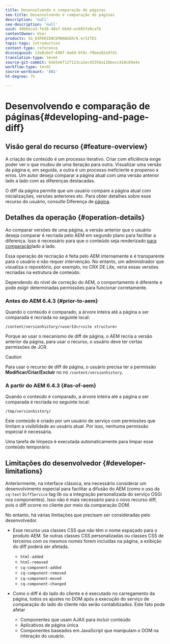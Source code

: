 ```yaml
---
title: Desenvolvendo e comparação de páginas
seo-title: Desenvolvendo e comparação de páginas
description: 'null'
seo-description: 'null'
uuid: 48bbeca3-fe16-48ef-bb4d-ac605fe0ca76
contentOwner: User
products: SG_EXPERIENCEMANAGER/6.4/SITES
topic-tags: introduction
content-type: reference
discoiquuid: 13e8cbef-698f-4e69-9f8c-f9bee82e9fd1
translation-type: tm+mt
source-git-commit: 6de5e6f12f123ca2ec45358a138becc410c89e4e
workflow-type: tm+mt
source-wordcount: '481'
ht-degree: 7%

---
```



# Desenvolvendo e comparação de páginas{#developing-and-page-diff}

## Visão geral do recurso {#feature-overview}

A criação de conteúdo é um processo iterativo. Criar com eficiência exige poder ver o que mudou de uma iteração para outra. Visualizar uma versão da página e, em seguida, a outra é um processo ineficiente e propenso a erros. Um autor deseja comparar a página atual com uma versão anterior lado a lado com as diferenças destacadas.

O diff da página permite que um usuário compare a página atual com inicializações, versões anteriores etc. Para obter detalhes sobre esse recurso do usuário, consulte Diferença de [página](/help/sites-authoring/page-diff.md).

## Detalhes da operação {#operation-details}

Ao comparar versões de uma página, a versão anterior que o usuário deseja comparar é recriada pelo AEM em segundo plano para facilitar a diferença. Isso é necessário para que o conteúdo seja renderizado [para comparação](/help/sites-authoring/page-diff.md#presentation-of-differences)lado a lado.

Essa operação de recriação é feita pelo AEM internamente e é transparente para o usuário e não requer intervenção. No entanto, um administrador que visualiza o repositório, por exemplo, no CRX DE Lite, veria essas versões recriadas na estrutura de conteúdo.

Dependendo do nível de correção do AEM, o comportamento é diferente e pode exigir determinadas permissões para funcionar corretamente.

### Antes do AEM 6.4.3 {#prior-to-aem}

Quando o conteúdo é comparado, a árvore inteira até a página a ser comparada é recriada no seguinte local:

`/content/versionhistory/<userId>/<site structure>`

Porque ao usar o mecanismo de diff de página, o AEM recria a versão anterior da página, para usar o recurso, o usuário deve ter certas permissões de JCR.

>[!CAUTION]
>
>Para usar o recurso de diff de página, o usuário precisa ter a permissão **Modificar/Criar/Excluir** no nó `/content/versionhistory`.

### A partir do AEM 6.4.3 {#as-of-aem}

Quando o conteúdo é comparado, a árvore inteira até a página a ser comparada é recriada no seguinte local:

`/tmp/versionhistory/`

Este conteúdo é criado por um usuário de serviço com permissões que limitam a visibilidade ao usuário atual. Por isso, nenhuma permissão especial é necessária.

Uma tarefa de limpeza é executada automaticamente para limpar esse conteúdo temporário.

## Limitações do desenvolvedor {#developer-limitations}

Anteriormente, na interface clássica, era necessário considerar um desenvolvimento especial para facilitar a difusão do AEM (como o uso da `cq:text` `DiffService` tag lib ou a integração personalizada do serviço OSGi nos componentes). Isso não é mais necessário para o novo recurso diff, pois o diff ocorre no cliente por meio da comparação DOM.

No entanto, há várias limitações que precisam ser consideradas pelo desenvolvedor.

* Esse recurso usa classes CSS que não têm o nome espaçado para o produto AEM. Se outras classes CSS personalizadas ou classes CSS de terceiros com os mesmos nomes forem incluídas na página, a exibição do diff poderá ser afetada.

   * `html-added`
   * `html-removed`
   * `cq-component-added`
   * `cq-component-removed`
   * `cq-component-moved`
   * `cq-component-changed`

* Como o diff é do lado do cliente e é executado no carregamento da página, todos os ajustes no DOM após a execução do serviço de comparação do lado do cliente não serão contabilizados. Este fato pode afetar

   * Componentes que usam AJAX para incluir conteúdo
   * Aplicativos de página única
   * Componentes baseados em JavaScript que manipulam o DOM na interação do usuário.

